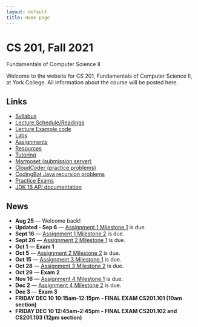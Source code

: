 ```yaml
---
layout: default
title: Home page
---
```


# CS 201, Fall 2021

<div id="subtitle">Fundamentals of Computer Science II</div>

Welcome to the website for CS 201, Fundamentals of Computer Science II, at York College.  All information about the course will be posted here.

## Links

* [Syllabus](syllabus.html)
* [Lecture Schedule/Readings](schedule.html)
* [Lecture Example code](examples/index.html)
* [Labs](labs/index.html)
* [Assignments](assign/index.html)
* [Resources](resources/index.html)
* [Tutoring](tutoring.html)
* [Marmoset (submission server)](https://cs.ycp.edu/marmoset)
* [CloudCoder (practice problems)](https://cs.ycp.edu/cloudcoder)
* [CodingBat Java recursion problems](http://codingbat.com/java/Recursion-1)
* [Practice Exams](practice/index.html)
* [JDK 16 API documentation](https://docs.oracle.com/en/java/javase/16/docs/api/index.html)

## News
* **Aug 25** &mdash; Welcome back!
* **Updated - Sep 6** &mdash; [Assignment 1 Milestone 1](assign/assign01.html) is due.
* **Sept 16** &mdash; [Assignment 1 Milestone 2](assign/assign01.html) is due.
* **Sept 26** &mdash; [Assignment 2 Milestone 1](assign/assign02.html) is due.
* **Oct 1** &mdash; **Exam 1**
* **Oct 5** &mdash; [Assignment 2 Milestone 2](assign/assign02.html) is due.
* **Oct 15** &mdash; [Assignment 3 Milestone 1](assign/assign03.html) is due.
* **Oct 28** &mdash; [Assignment 3 Milestone 2](assign/assign03.html) is due.
* **Oct 29** &mdash; **Exam 2**
* **Nov 16** &mdash; [Assignment 4 Milestone 1](assign/assign04.html) is due.
* **Dec 2** &mdash; [Assignment 4 Milestone 2](assign/assign04.html) is due.
* **Dec 3** &mdash; **Exam 3**
* **FRIDAY DEC 10 10:15am-12:15pm - FINAL EXAM CS201.101 (10am section)**
* **FRIDAY DEC 10 12:45am-2:45pm - FINAL EXAM CS201.102 and CS201.103 (12pm section)**

<!--
* **Feb 2** &mdash; Welcome back!
* **Feb 11** &mdash; [Assignment 1 Milestone 1](assign/assign01.html) is due.
* **Updated Feb 24** &mdash; [Assignment 1 Milestone 2](assign/assign01.html) is due.
* **Mar 4** &mdash; [Assignment 2 Milestone 1](assign/assign02.html) is due.
* **Mar 11** &mdash; **Exam 1**
* **Mar 12** &mdash; [Assignment 2 Milestone 2](assign/assign02.html) is due.
* **Mar 24** &mdash; [Assignment 3 Milestone 1](assign/assign03.html) is due.
* **Apr 6** &mdash; [Assignment 3 Milestone 2](assign/assign03.html) is due.
* **Apr 8** &mdash; **Exam 2**
* **Apr 21** &mdash; [Assignment 4 Milestone 1](assign/assign04.html) is due.
* **May 4** &mdash; [Assignment 4 Milestone 2](assign/assign04.html) is due.
* **May 6** &mdash; **Exam 3**
* **TUESDAY May 11 10:15am-12:15pm - FINAL EXAM CS201.101 (11am section)**
* **THURSDAY May 13 10:15am-12:15pm - FINAL EXAM CS201.102 (12:30pm section)**
-->